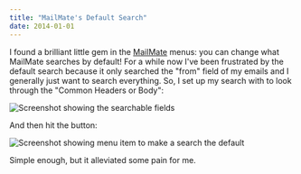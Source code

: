 ```yaml
---
title: "MailMate's Default Search"
date: 2014-01-01
---
```


I found a brilliant little gem in the [MailMate](http://freron.com) menus: you can change what MailMate searches by default! For a while now I've been frustrated by the default search because it only searched the "from" field of my emails and I generally just want to search everything. So, I set up my search with to look through the "Common Headers or Body":

![Screenshot showing the searchable fields](/images/search-dropdown.png "Common Headers or Body is the way to go")

And then hit the button:

![Screenshot showing menu item to make a search the default](/images/search-default.png "Set it as the default")

Simple enough, but it alleviated some pain for me.